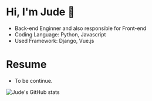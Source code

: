 # Hi, I'm Jude 👋

* Back-end Enginner and also responsible for Front-end
* Coding Language: Python, Javascript
* Used Framework: Django, Vue.js

# Resume
* To be continue.

![Jude's GitHub stats](https://github-readme-stats.vercel.app/api?username=judete&show_icons=true&theme=radical)


<!--
**JudeTe/JudeTe** is a ✨ _special_ ✨ repository because its `README.md` (this file) appears on your GitHub profile.

Here are some ideas to get you started:

- 🔭 I’m currently working on ...
- 🌱 I’m currently learning ...
- 👯 I’m looking to collaborate on ...
- 🤔 I’m looking for help with ...
- 💬 Ask me about ...
- 📫 How to reach me: ...
- 😄 Pronouns: ...
- ⚡ Fun fact: ...
-->

